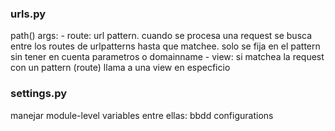 ### urls.py 
path() args:
    - route: url pattern. cuando se procesa una request se busca entre los routes de urlpatterns hasta que matchee.
            solo se fija en el pattern sin tener en cuenta parametros o domainname
    - view: si matchea la request con un pattern (route) llama a una view en especficio

### settings.py
manejar module-level variables
entre ellas: bbdd configurations
